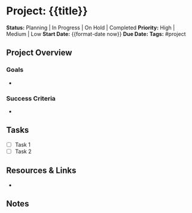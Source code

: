 # Project: {{title}}

**Status:** Planning | In Progress | On Hold | Completed
**Priority:** High | Medium | Low
**Start Date:** {{format-date now}}
**Due Date:**
**Tags:** #project

## Project Overview

### Goals
-

### Success Criteria
-

## Tasks
- [ ] Task 1
- [ ] Task 2

## Resources & Links
-

## Notes

